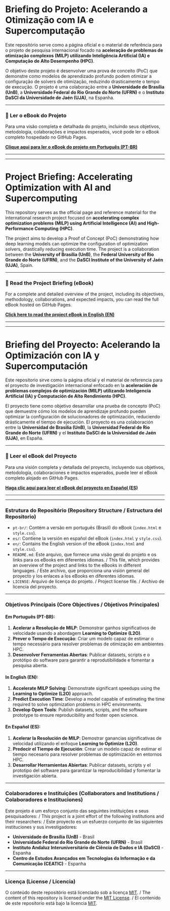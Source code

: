 # Briefing do Projeto: Acelerando a Otimização com IA e Supercomputação

Este repositório serve como a página oficial e o material de referência para o projeto de pesquisa internacional focado na **aceleração de problemas de otimização complexos (MILP) utilizando Inteligência Artificial (IA) e Computação de Alto Desempenho (HPC)**.

O objetivo deste projeto é desenvolver uma prova de conceito (PoC) que demonstre como modelos de aprendizado profundo podem otimizar a configuração de solvers de otimização, reduzindo drasticamente o tempo de execução. O projeto é uma colaboração entre a **Universidade de Brasília (UnB)**, a **Universidade Federal do Rio Grande do Norte (UFRN)** e o **Instituto DaSCI da Universidade de Jaén (UJA)**, na Espanha.

---

### 📖 Ler o eBook do Projeto

Para uma visão completa e detalhada do projeto, incluindo seus objetivos, metodologia, colaborações e impactos esperados, você pode ler o eBook completo hospedado no GitHub Pages.

**[Clique aqui para ler o eBook do projeto em Português (PT-BR)](https://unb-lamfo-or-ai-hpc.github.io/milp-l2o-hpc-posdoc/pt-br/)**

---

---

# Project Briefing: Accelerating Optimization with AI and Supercomputing

This repository serves as the official page and reference material for the international research project focused on **accelerating complex optimization problems (MILP) using Artificial Intelligence (AI) and High-Performance Computing (HPC)**.

The project aims to develop a Proof of Concept (PoC) demonstrating how deep learning models can optimize the configuration of optimization solvers, drastically reducing execution time. The project is a collaboration between the **University of Brasília (UnB)**, the **Federal University of Rio Grande do Norte (UFRN)**, and the **DaSCI Institute of the University of Jaén (UJA)**, Spain.

---

### 📖 Read the Project Briefing (eBook)

For a complete and detailed overview of the project, including its objectives, methodology, collaborations, and expected impacts, you can read the full eBook hosted on GitHub Pages.

**[Click here to read the project eBook in English (EN)](https://unb-lamfo-or-ai-hpc.github.io/milp-l2o-hpc-posdoc/en/)**

---

---

# Briefing del Proyecto: Acelerando la Optimización con IA y Supercomputación

Este repositorio sirve como la página oficial y el material de referencia para el proyecto de investigación internacional enfocado en la **aceleración de problemas complejos de optimización (MILP) utilizando Inteligencia Artificial (IA) y Computación de Alto Rendimiento (HPC)**.

El proyecto tiene como objetivo desarrollar una prueba de concepto (PoC) que demuestre cómo los modelos de aprendizaje profundo pueden optimizar la configuración de solucionadores de optimización, reduciendo drásticamente el tiempo de ejecución. El proyecto es una colaboración entre la **Universidad de Brasilia (UnB)**, la **Universidad Federal de Rio Grande do Norte (UFRN)** y el **Instituto DaSCI de la Universidad de Jaén (UJA)**, en España.

---

### 📖 Leer el eBook del Proyecto

Para una visión completa y detallada del proyecto, incluyendo sus objetivos, metodología, colaboraciones e impactos esperados, puede leer el eBook completo alojado en GitHub Pages.

**[Haga clic aquí para leer el eBook del proyecto en Español (ES)](https://unb-lamfo-or-ai-hpc.github.io/milp-l2o-hpc-posdoc/es/)**

---

---

### Estrutura do Repositório (Repository Structure / Estructura del Repositorio)

* `pt-br/`: Contém a versão em português (Brasil) do eBook (`index.html` e `style.css`).
* `es/`: Contiene la versión en español del eBook (`index.html` y `style.css`).
* `en/`: Contains the English version of the eBook (`index.html` and `style.css`).
* `README.md`: Este arquivo, que fornece uma visão geral do projeto e os links para os eBooks em diferentes idiomas. / This file, which provides an overview of the project and links to the eBooks in different languages. / Este archivo, que proporciona una visión general del proyecto y los enlaces a los eBooks en diferentes idiomas.
* `LICENSE`: Arquivo de licença do projeto. / Project license file. / Archivo de licencia del proyecto.

---

### Objetivos Principais (Core Objectives / Objetivos Principales)

#### Em Português (PT-BR):

1.  **Acelerar a Resolução de MILP**: Demonstrar ganhos significativos de velocidade usando a abordagem **Learning to Optimize (L2O)**.
2.  **Prever o Tempo de Execução**: Criar um modelo capaz de estimar o tempo necessário para resolver problemas de otimização em ambientes HPC.
3.  **Desenvolver Ferramentas Abertas**: Publicar datasets, scripts e o protótipo do software para garantir a reprodutibilidade e fomentar a pesquisa aberta.

#### In English (EN):

1.  **Accelerate MILP Solving**: Demonstrate significant speedups using the **Learning to Optimize (L2O)** approach.
2.  **Predict Execution Time**: Develop a model capable of estimating the time required to solve optimization problems in HPC environments.
3.  **Develop Open Tools**: Publish datasets, scripts, and the software prototype to ensure reproducibility and foster open science.

#### En Español (ES):

1.  **Acelerar la Resolución de MILP**: Demostrar ganancias significativas de velocidad utilizando el enfoque **Learning to Optimize (L2O)**.
2.  **Predecir el Tiempo de Ejecución**: Crear un modelo capaz de estimar el tiempo necesario para resolver problemas de optimización en entornos HPC.
3.  **Desarrollar Herramientas Abiertas**: Publicar datasets, scripts y el prototipo del software para garantizar la reproducibilidad y fomentar la investigación abierta.

---

### Colaboradores e Instituições (Collaborators and Institutions / Colaboradores e Instituciones)

Este projeto é um esforço conjunto das seguintes instituições e seus pesquisadores: / This project is a joint effort of the following institutions and their researchers: / Este proyecto es un esfuerzo conjunto de las siguientes instituciones y sus investigadores:

* **Universidade de Brasília (UnB)** - Brasil
* **Universidade Federal do Rio Grande do Norte (UFRN)** - Brasil
* **Instituto Andaluz Interuniversitário de Ciência de Dados e IA (DaSCI)** - Espanha
* **Centro de Estudos Avançados em Tecnologias da Informação e da Comunicação (CEATIC)** - Espanha

---

### Licença (License / Licencia)

O conteúdo deste repositório está licenciado sob a licença [MIT](LICENSE). / The content of this repository is licensed under the [MIT License](LICENSE). / El contenido de este repositorio está bajo la licencia [MIT](LICENSE).